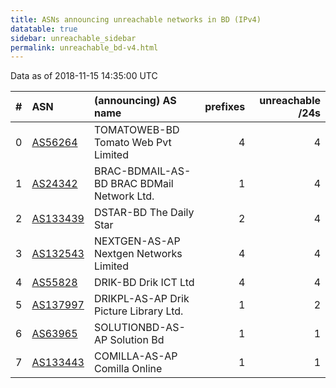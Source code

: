 ```yaml
---
title: ASNs announcing unreachable networks in BD (IPv4)
datatable: true
sidebar: unreachable_sidebar
permalink: unreachable_bd-v4.html
---
```


Data as of 2018-11-15 14:35:00 UTC


<div class="datatable-begin"></div>

|   # | ASN                                      | (announcing) AS name                       |   prefixes |   unreachable /24s |
|----:|:-----------------------------------------|:-------------------------------------------|-----------:|-------------------:|
|   0 | [AS56264](unreachable_AS56264-v4.html)   | TOMATOWEB-BD Tomato Web Pvt Limited        |          4 |                  4 |
|   1 | [AS24342](unreachable_AS24342-v4.html)   | BRAC-BDMAIL-AS-BD BRAC BDMail Network Ltd. |          1 |                  4 |
|   2 | [AS133439](unreachable_AS133439-v4.html) | DSTAR-BD The Daily Star                    |          2 |                  4 |
|   3 | [AS132543](unreachable_AS132543-v4.html) | NEXTGEN-AS-AP Nextgen Networks Limited     |          4 |                  4 |
|   4 | [AS55828](unreachable_AS55828-v4.html)   | DRIK-BD Drik ICT Ltd                       |          4 |                  4 |
|   5 | [AS137997](unreachable_AS137997-v4.html) | DRIKPL-AS-AP Drik Picture Library Ltd.     |          1 |                  2 |
|   6 | [AS63965](unreachable_AS63965-v4.html)   | SOLUTIONBD-AS-AP Solution Bd               |          1 |                  1 |
|   7 | [AS133443](unreachable_AS133443-v4.html) | COMILLA-AS-AP Comilla Online               |          1 |                  1 |

<div class="datatable-end"></div>